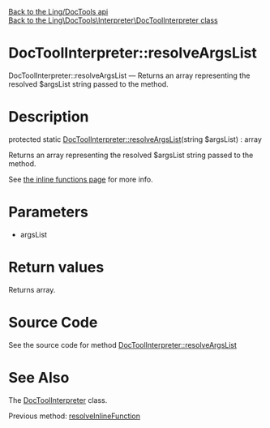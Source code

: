 [Back to the Ling/DocTools api](https://github.com/lingtalfi/DocTools/blob/master/doc/api/Ling/DocTools.md)<br>
[Back to the Ling\DocTools\Interpreter\DocToolInterpreter class](https://github.com/lingtalfi/DocTools/blob/master/doc/api/Ling/DocTools/Interpreter/DocToolInterpreter.md)


DocToolInterpreter::resolveArgsList
================



DocToolInterpreter::resolveArgsList — Returns an array representing the resolved $argsList string passed to the method.




Description
================


protected static [DocToolInterpreter::resolveArgsList](https://github.com/lingtalfi/DocTools/blob/master/doc/api/Ling/DocTools/Interpreter/DocToolInterpreter/resolveArgsList.md)(string $argsList) : array




Returns an array representing the resolved $argsList string passed to the method.

See [the inline functions page](https://github.com/lingtalfi/DocTools/blob/master/doc/pages/doctool-markup-language.md#inline-functions) for more info.




Parameters
================


- argsList

    


Return values
================

Returns array.








Source Code
===========
See the source code for method [DocToolInterpreter::resolveArgsList](https://github.com/lingtalfi/DocTools/blob/master/Interpreter/DocToolInterpreter.php#L254-L270)


See Also
================

The [DocToolInterpreter](https://github.com/lingtalfi/DocTools/blob/master/doc/api/Ling/DocTools/Interpreter/DocToolInterpreter.md) class.

Previous method: [resolveInlineFunction](https://github.com/lingtalfi/DocTools/blob/master/doc/api/Ling/DocTools/Interpreter/DocToolInterpreter/resolveInlineFunction.md)<br>

